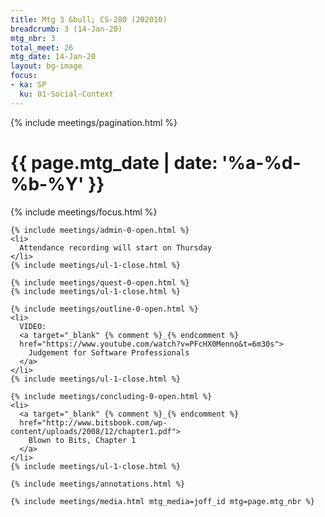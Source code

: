 ```yaml
---
title: Mtg 3 &bull; CS-280 (202010)
breadcrumb: 3 (14-Jan-20)
mtg_nbr: 3
total_meet: 26
mtg_date: 14-Jan-20
layout: bg-image
focus:
- ka: SP  
  ku: 01-Social-Context
---
```


{% include meetings/pagination.html %}
<div class="card">
  <h1 class="text-center card-header lightcthru">
    {{ page.mtg_date | date: '%a-%d-%b-%Y' }}
  </h1>
  <div class="card-body">
    {% include meetings/focus.html %}

    {% include meetings/admin-0-open.html %}
    <li>
      Attendance recording will start on Thursday
    </li>
    {% include meetings/ul-1-close.html %}

    {% include meetings/quest-0-open.html %}
    {% include meetings/ul-1-close.html %}

    {% include meetings/outline-0-open.html %}
    <li>
      VIDEO:
      <a target="_blank" {% comment %}_{% endcomment %}
      href="https://www.youtube.com/watch?v=PFcHX0Menno&t=6m30s">
        Judgement for Software Professionals
      </a>
    </li>
    {% include meetings/ul-1-close.html %}

    {% include meetings/concluding-0-open.html %}
    <li>
      <a target="_blank" {% comment %}_{% endcomment %}
      href="http://www.bitsbook.com/wp-content/uploads/2008/12/chapter1.pdf">
        Blown to Bits, Chapter 1
      </a>
    </li>
    {% include meetings/ul-1-close.html %}

    {% include meetings/annotations.html %}

    {% include meetings/media.html mtg_media=joff_id mtg=page.mtg_nbr %}
  </div>
</div>
